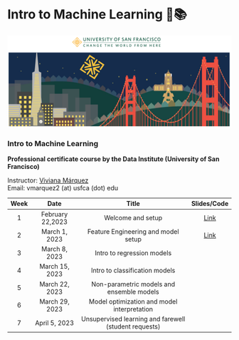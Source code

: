 # Intro to Machine Learning 🤖📚

![usf](./img/all/bridge_usf.png)

### Intro to Machine Learning
**Professional certificate course by the Data Institute (University of San Francisco)**

Instructor: [Viviana Márquez](https://www.linkedin.com/in/vivianamarquez/)<br>
Email: vmarquez2 (at) usfca (dot) edu

| **Week** |     **Date**     |                       **Title**                       | **Slides/Code** |
|:---------:|:----------------:|:-----------------------------------------------------:|:--------:|
|     1     | February 22,2023 | Welcome and setup                                     |    [Link](https://github.com/vivianamarquez/Intro-to-Machine-Learning/blob/main/1_welcome_setup/Welcome.ipynb)      |
|     2     |   March 1, 2023  | Feature Engineering and model setup                   |    [Link](https://github.com/vivianamarquez/Intro-to-Machine-Learning/blob/main/2_FE_model_setup/FE.ipynb)      |
|     3     |   March 8, 2023  | Intro to regression models                            |          |
|     4     |  March 15, 2023  | Intro to classification models                        |          |
|     5     |  March 22, 2023  | Non-parametric models and ensemble models             |          |
|     6     |  March 29, 2023  | Model optimization and model interpretation           |          |
|     7     |   April 5, 2023  | Unsupervised learning and farewell (student requests) |          |  